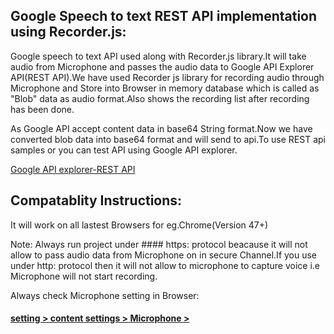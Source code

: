 ## Google Speech to text REST API implementation using Recorder.js:

Google speech to text API used along with Recorder.js library.It will take audio from Microphone and passes the audio data to Google API Explorer API(REST API).We have used Recorder js library for recording audio through Microphone and Store into Browser in memory database which is called as "Blob" data as audio format.Also shows the recording list after recording has been done.

As Google API accept content data in base64 String format.Now we have converted blob data into base64 format and will send to api.To use REST api samples or you can test API using Google API explorer.

[Google API explorer-REST API](https://cloud.google.com/speech-to-text/docs/reference/rest/v1/speech/recognize)



## Compatablity Instructions:

It will work on all lastest Browsers for eg.Chrome(Version 47+)

Note: Always run project under #### https: protocol beacause it will not allow to pass audio data from Microphone on in secure
Channel.If you use under http: protocol then it will not allow to microphone to capture voice i.e Microphone will not start recording.

Always check Microphone setting in Browser:

#### [setting > content settings > Microphone >]()
